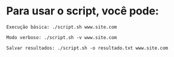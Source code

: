 # Para usar o script, você pode:

    Execução básica: ./script.sh www.site.com

    Modo verboso: ./script.sh -v www.site.com

    Salvar resultados: ./script.sh -o resultado.txt www.site.com
